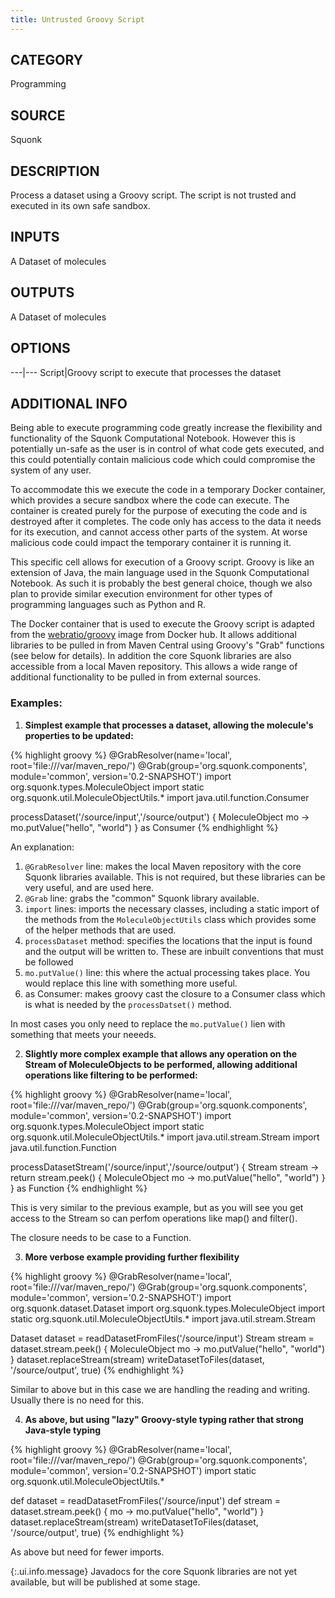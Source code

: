 ```yaml
---
title: Untrusted Groovy Script
---
```


## CATEGORY
Programming

## SOURCE
Squonk

## DESCRIPTION
Process a dataset using a Groovy script. The script is not trusted and executed in its own safe sandbox.

## INPUTS
A Dataset of molecules

## OUTPUTS
A Dataset of molecules

## OPTIONS

---|---
Script|Groovy script to execute that processes the dataset

## ADDITIONAL INFO

Being able to execute programming code greatly increase the flexibility and functionality of the Squonk Computational Notebook. However this is potentially un-safe as the user is in control of what code gets executed, and this could potentially contain malicious code which could compromise the system of any user.

To accommodate this we execute the code in a temporary Docker container, which provides a secure sandbox where the code can execute. The container is created purely for the purpose of executing the code and is destroyed after it completes. The code only has access to the data it needs for its execution, and cannot access other parts of the system. At worse malicious code could impact the temporary container it is running it.

This specific cell allows for execution of a Groovy script. Groovy is like an extension of Java, the main language used in the Squonk Computational Notebook. As such it is probably the best general choice, though we also plan to provide similar execution environment for other types of programming languages such as Python and R.

The Docker container that is used to execute the Groovy script is adapted from the [webratio/groovy](https://hub.docker.com/r/webratio/groovy/) image from Docker hub. It allows additional libraries to be pulled in from Maven Central using Groovy's "Grab" functions (see below for details). In addition the core Squonk libraries are also accessible from a local Maven repository. This allows a wide range of additional functionality to be pulled in from external sources.

### Examples:

1. **Simplest example that processes a dataset, allowing the molecule's properties to be updated:**

{% highlight groovy %}
@GrabResolver(name='local', root='file:///var/maven_repo/')
@Grab(group='org.squonk.components', module='common', version='0.2-SNAPSHOT')
import org.squonk.types.MoleculeObject
import static org.squonk.util.MoleculeObjectUtils.*
import java.util.function.Consumer

processDataset('/source/input','/source/output') { MoleculeObject mo ->
    mo.putValue("hello", "world")
} as Consumer
{% endhighlight %}

An explanation:

1. `@GrabResolver` line: makes the local Maven repository with the core Squonk libraries available. This is not required, but these libraries can be very useful, and are used here.
2. `@Grab` line: grabs the "common" Squonk library available.
3. `import` lines: imports the necessary classes, including a static import of the methods from the `MoleculeObjectUtils` class which provides some of the helper methods that are used.
4. `processDataset` method: specifies the locations that the input is found and the output will be written to. These are inbuilt conventions that must be followed
5. `mo.putValue()` line: this where the actual processing takes place. You would replace this line with something more useful.
6. as Consumer: makes groovy cast the closure to a Consumer class which is what is needed by the `processDatset()` method.

In most cases you only need to replace the `mo.putValue()` lien with something that meets your neeeds.

2. **Slightly more complex example that allows any operation on the Stream of MoleculeObjects to be performed, allowing additional operations like filtering to be performed:**

{% highlight groovy %}
@GrabResolver(name='local', root='file:///var/maven_repo/')
@Grab(group='org.squonk.components', module='common', version='0.2-SNAPSHOT')
import org.squonk.types.MoleculeObject
import static org.squonk.util.MoleculeObjectUtils.*
import java.util.stream.Stream
import java.util.function.Function

processDatasetStream('/source/input','/source/output') { Stream<MoleculeObject> stream ->
    return stream.peek() { MoleculeObject mo ->
        mo.putValue("hello", "world")
    }
} as Function
{% endhighlight %}

This is very similar to the previous example, but as you will see you get access to the Stream<MoleculeObject> so can perfom operations like map() and filter().

The closure needs to be case to a Function.

3. **More verbose example providing further flexibility**

{% highlight groovy %}
@GrabResolver(name='local', root='file:///var/maven_repo/')
@Grab(group='org.squonk.components', module='common', version='0.2-SNAPSHOT')
import org.squonk.dataset.Dataset
import org.squonk.types.MoleculeObject
import static org.squonk.util.MoleculeObjectUtils.*
import java.util.stream.Stream

Dataset dataset = readDatasetFromFiles('/source/input')
Stream<MoleculeObject> stream = dataset.stream.peek() { MoleculeObject mo ->
    mo.putValue("hello", "world")
}
dataset.replaceStream(stream)
writeDatasetToFiles(dataset, '/source/output', true)
{% endhighlight %}

Similar to above but in this case we are handling the reading and writing. Usually there is no need for this.

4. **As above, but using "lazy" Groovy-style typing rather that strong Java-style typing**

{% highlight groovy %}
@GrabResolver(name='local', root='file:///var/maven_repo/')
@Grab(group='org.squonk.components', module='common', version='0.2-SNAPSHOT')
import static org.squonk.util.MoleculeObjectUtils.*

def dataset = readDatasetFromFiles('/source/input')
def stream = dataset.stream.peek() { mo ->
    mo.putValue("hello", "world")
}
dataset.replaceStream(stream)
writeDatasetToFiles(dataset, '/source/output', true)
{% endhighlight %}

As above but need for fewer imports.

{:.ui.info.message}
Javadocs for the core Squonk libraries are not yet available, but will be published at some stage.
